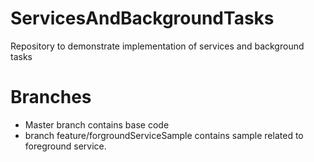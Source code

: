 # ServicesAndBackgroundTasks
Repository to demonstrate implementation of services and background tasks

# Branches
- Master branch contains base code
- branch feature/forgroundServiceSample contains sample related to foreground service.
